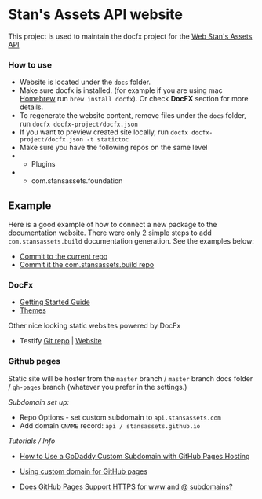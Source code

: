
# Stan's Assets API website
This project is used to maintain the docfx project for the [Web Stan's Assets API](https://api.stansassets.com/)

### How to use
* Website is located under the `docs` folder.
* Make sure docfx is installed. (for example if you are using  mac [Homebrew](https://formulae.brew.sh/formula/docfx) run `brew install docfx`). Or check **DocFX** section for more details.
* To regenerate the website content, remove files under the `docs` folder, run `docfx docfx-project/docfx.json` 
* If you want to preview created site locally, run `docfx docfx-project/docfx.json -t statictoc`
* Make sure you have the following repos on the same level
* * Plugins
* * com.stansassets.foundation

## Example
Here is a good example of how to connect a new package to the documentation website. There were only 2 simple steps to add `com.stansassets.build` documentation generation. See the examples below:
* [Commit to the current repo](https://github.com/StansAssets/api.stansassets.com/commit/96e6d4935db0e45a067ca7920e2ae5ae8b6403b2)
* [Commit it the com.stansassets.build repo](https://github.com/StansAssets/com.stansassets.build/commit/cf50320f1035d8057e469207b3e00312fc268033)


### DocFx
* [Getting Started Guide](https://dotnet.github.io/docfx/tutorial/docfx_getting_started.html)
* [Themes](https://dotnet.github.io/docfx/templates-and-plugins/templates-dashboard.html)

Other nice looking static websites powered by DocFx
* Testify [Git repo](https://github.com/wekempf/testify) | [Website](http://wekempf.github.io/testify/)

### Github pages
Static site will be hoster from the `master` branch /  `master` branch docs folder / `gh-pages` branch (whatever you prefer in the settings.)

*Subdomain set up:*
* Repo Options - set custom subdomain to `api.stansassets.com`
* Add domain `CNAME` record: `api / stansassets.github.io`


*Tutorials / Info*
* [How to Use a GoDaddy Custom Subdomain with GitHub Pages Hosting](https://medium.com/@SeloSlav/how-to-use-a-godaddy-custom-subdomain-with-github-pages-hosting-fbac17f36f9d)
* [Using custom domain for GitHub pages](https://medium.com/@hossainkhan/using-custom-domain-for-github-pages-86b303d3918a)

* [Does GitHub Pages Support HTTPS for www and @ subdomains?](https://github.community/t5/GitHub-Pages/Does-GitHub-Pages-Support-HTTPS-for-www-and-subdomains/td-p/7116)
